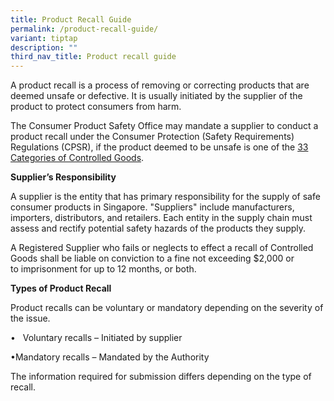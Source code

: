 ```yaml
---
title: Product Recall Guide
permalink: /product-recall-guide/
variant: tiptap
description: ""
third_nav_title: Product recall guide
---
```

<p>A product recall is a process of removing or correcting products that
are deemed unsafe or defective. It is usually initiated by the supplier
of the product to protect consumers from harm.</p>
<p></p>
<p>The Consumer Product Safety Office may mandate a supplier to conduct a
product recall under the Consumer Protection (Safety Requirements) Regulations
(CPSR), if the product deemed to be unsafe is one of the <a href="https://www.consumerproductsafety.gov.sg/suppliers/cpsr/list-of-controlled-goods/" rel="noopener noreferrer nofollow" target="_blank">33 Categories of Controlled Goods</a>.</p>
<p></p>
<p><strong>Supplier’s Responsibility</strong>
</p>
<p>A supplier is the entity that has primary responsibility for the supply
of safe consumer products in Singapore. "Suppliers" include manufacturers,
importers, distributors, and retailers. Each entity in the supply chain
must assess and rectify potential safety hazards of the products they supply.</p>
<p>A Registered Supplier who fails or neglects to effect a recall of Controlled
Goods shall be liable on conviction to a fine not exceeding $2,000 or to&nbsp;imprisonment
for up to 12 months, or both.</p>
<p></p>
<p><strong>Types of Product Recall</strong>
</p>
<p>Product recalls can be voluntary or mandatory depending on the severity
of the issue.</p>
<p>•&nbsp;&nbsp; Voluntary recalls – Initiated by supplier</p>
<p>•Mandatory recalls – Mandated by the Authority</p>
<p>The information required for submission differs depending on the type
of recall.</p>